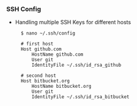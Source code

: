### SSH Config

* Handling multiple SSH Keys for different hosts

        $ nano ~/.ssh/config

        # first host
        Host github.com
            HostName github.com
            User git
            IdentityFile ~/.ssh/id_rsa_github

        # second host
        Host bitbucket.org
            HostName bitbucket.org
            User git
            IdentityFile ~/.ssh/id_rsa_bitbucket
